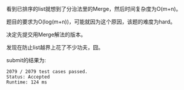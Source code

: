 看到已排序的list就想到了分治法里的Merge，然后时间复杂度为O(m+n)。

题目的要求为O(log(m+n))，可能就因为这个原因，该题的难度为hard。

决定先提交用Merge解法的版本。

发现在防止list越界上花了不少功夫，囧。

submit的结果为:
```
2079 / 2079 test cases passed.
Status: Accepted
Runtime: 124 ms
```
